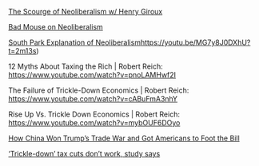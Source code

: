 [The Scourge of Neoliberalism w/ Henry Giroux](https://www.youtube.com/watch?v=mqEuNVw8DCw)

[Bad Mouse on Neoliberalism](https://www.youtube.com/watch?v=yJCckbOgyis)

[South Park Explanation of Neoliberalism](https://youtu.be/MG7y8J0DXhU?t=2m13s)https://youtu.be/MG7y8J0DXhU?t=2m13s)

12 Myths About Taxing the Rich | Robert Reich: https://www.youtube.com/watch?v=pnoLAMHwf2I

The Failure of Trickle-Down Economics | Robert Reich: https://www.youtube.com/watch?v=cABuFmA3nhY

Rise Up Vs. Trickle Down Economics | Robert Reich: https://www.youtube.com/watch?v=mybOUF6DOyo

[How China Won Trump’s Trade War and Got Americans to Foot the Bill](https://www.bloomberg.com/news/articles/2021-01-11/how-china-won-trump-s-good-and-easy-to-win-trade-war)

[‘Trickle-down’ tax cuts don’t work, study says](https://g1.globo.com/mundo/noticia/2021/01/13/primeiro-ministro-da-estonia-renuncia-por-investigacao-de-corrupcao.ghtml)